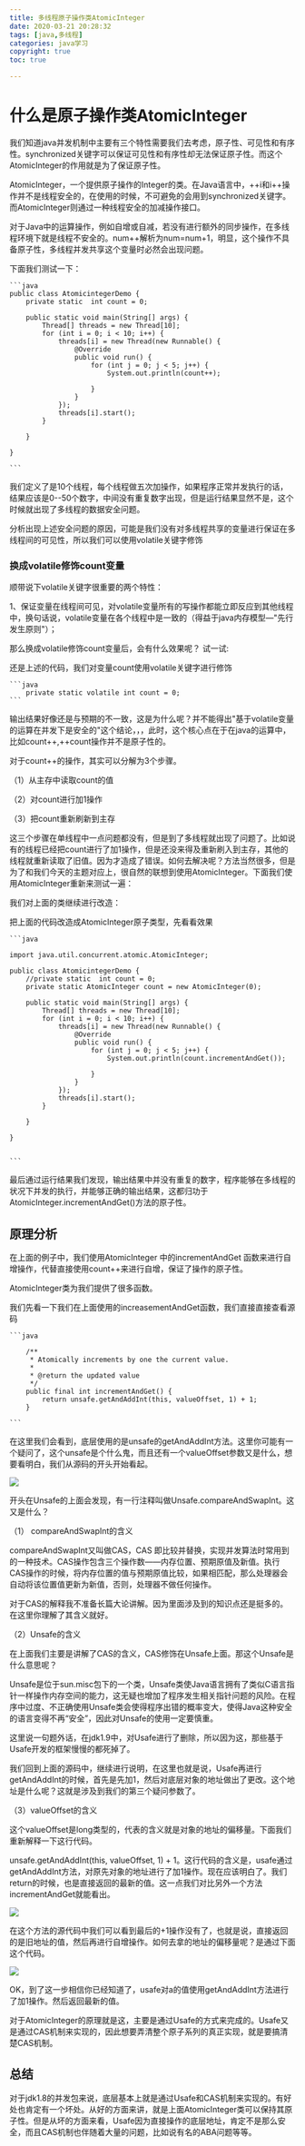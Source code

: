 ```yaml
---
title: 多线程原子操作类AtomicInteger
date: 2020-03-21 20:28:32
tags: [java,多线程]
categories: java学习
copyright: true
toc: true

---
```


# 什么是原子操作类AtomicInteger

我们知道java并发机制中主要有三个特性需要我们去考虑，原子性、可见性和有序性。synchronized关键字可以保证可见性和有序性却无法保证原子性。而这个AtomicInteger的作用就是为了保证原子性。

AtomicInteger，一个提供原子操作的Integer的类。在Java语言中，++i和i++操作并不是线程安全的，在使用的时候，不可避免的会用到synchronized关键字。而AtomicInteger则通过一种线程安全的加减操作接口。

<!-- more -->

对于Java中的运算操作，例如自增或自减，若没有进行额外的同步操作，在多线程环境下就是线程不安全的。num++解析为num=num+1，明显，这个操作不具备原子性，多线程并发共享这个变量时必然会出现问题。


下面我们测试一下：
	
	```java
	public class AtomicintegerDemo {
	    private static  int count = 0;
	
	    public static void main(String[] args) {
	        Thread[] threads = new Thread[10];
	        for (int i = 0; i < 10; i++) {
	            threads[i] = new Thread(new Runnable() {
	                @Override
	                public void run() {
	                    for (int j = 0; j < 5; j++) {
	                        System.out.println(count++);
	
	                    }
	                }
	            });
	            threads[i].start();
	        }
	
	    }
	
	}
	
	```

我们定义了是10个线程，每个线程做五次加操作，如果程序正常并发执行的话，结果应该是0--50个数字，中间没有重复数字出现，但是运行结果显然不是，这个时候就出现了多线程的数据安全问题。

分析出现上述安全问题的原因，可能是我们没有对多线程共享的变量进行保证在多线程间的可见性，所以我们可以使用volatile关键字修饰

###  换成volatile修饰count变量


顺带说下volatile关键字很重要的两个特性：

1、保证变量在线程间可见，对volatile变量所有的写操作都能立即反应到其他线程中，换句话说，volatile变量在各个线程中是一致的（得益于java内存模型—"先行发生原则"）；


那么换成volatile修饰count变量后，会有什么效果呢？ 试一试:

还是上述的代码，我们对变量count使用volatile关键字进行修饰

	```java
		private static volatile int count = 0;
	```

输出结果好像还是与预期的不一致，这是为什么呢？并不能得出"基于volatile变量的运算在并发下是安全的"这个结论，，，此时，这个核心点在于在java的运算中，比如count++,++count操作并不是原子性的。


对于count++的操作，其实可以分解为3个步骤。

（1）从主存中读取count的值

（2）对count进行加1操作

（3）把count重新刷新到主存

这三个步骤在单线程中一点问题都没有，但是到了多线程就出现了问题了。比如说有的线程已经把count进行了加1操作，但是还没来得及重新刷入到主存，其他的线程就重新读取了旧值。因为才造成了错误。如何去解决呢？方法当然很多，但是为了和我们今天的主题对应上，很自然的联想到使用AtomicInteger。下面我们使用AtomicInteger重新来测试一遍：


我们对上面的类继续进行改造：


把上面的代码改造成AtomicInteger原子类型，先看看效果

	
	```java
	
	import java.util.concurrent.atomic.AtomicInteger;
	
	public class AtomicintegerDemo {
	    //private static  int count = 0;
	    private static AtomicInteger count = new AtomicInteger(0);
	
	    public static void main(String[] args) {
	        Thread[] threads = new Thread[10];
	        for (int i = 0; i < 10; i++) {
	            threads[i] = new Thread(new Runnable() {
	                @Override
	                public void run() {
	                    for (int j = 0; j < 5; j++) {
	                        System.out.println(count.incrementAndGet());
	
	                    }
	                }
	            });
	            threads[i].start();
	        }
	
	    }
	
	}
	
	
	```

最后通过运行结果我们发现，输出结果中并没有重复的数字，程序能够在多线程的状况下并发的执行，并能够正确的输出结果，这都归功于AtomicInteger.incrementAndGet()方法的原子性。


## 原理分析


在上面的例子中，我们使用AtomicInteger 中的incrementAndGet 函数来进行自增操作，代替直接使用count++来进行自增，保证了操作的原子性。

AtomicInteger类为我们提供了很多函数。

我们先看一下我们在上面使用的increasementAndGet函数，我们直接直接查看源码

	```java
	
	    /**
	     * Atomically increments by one the current value.
	     *
	     * @return the updated value
	     */
	    public final int incrementAndGet() {
	        return unsafe.getAndAddInt(this, valueOffset, 1) + 1;
	    }
	
	```

在这里我们会看到，底层使用的是unsafe的getAndAddInt方法。这里你可能有一个疑问了，这个unsafe是个什么鬼，而且还有一个valueOffset参数又是什么，想要看明白，我们从源码的开头开始看起。

![](https://img-blog.csdnimg.cn/20200320160113766.png?x-oss-process=image/watermark,type_ZmFuZ3poZW5naGVpdGk,shadow_10,text_aHR0cHM6Ly9ibG9nLmNzZG4ubmV0L0xlbzExMjAxNzg1MTg=,size_16,color_FFFFFF,t_70)


开头在Unsafe的上面会发现，有一行注释叫做Unsafe.compareAndSwapInt。这又是什么？


（1） compareAndSwapInt的含义

compareAndSwapInt又叫做CAS，CAS 即比较并替换，实现并发算法时常用到的一种技术。CAS操作包含三个操作数——内存位置、预期原值及新值。执行CAS操作的时候，将内存位置的值与预期原值比较，如果相匹配，那么处理器会自动将该位置值更新为新值，否则，处理器不做任何操作。


对于CAS的解释我不准备长篇大论讲解。因为里面涉及到的知识点还是挺多的。在这里你理解了其含义就好。

（2）Unsafe的含义

在上面我们主要是讲解了CAS的含义，CAS修饰在Unsafe上面。那这个Unsafe是什么意思呢？

Unsafe是位于sun.misc包下的一个类，Unsafe类使Java语言拥有了类似C语言指针一样操作内存空间的能力，这无疑也增加了程序发生相关指针问题的风险。在程序中过度、不正确使用Unsafe类会使得程序出错的概率变大，使得Java这种安全的语言变得不再“安全”，因此对Unsafe的使用一定要慎重。

这里说一句题外话，在jdk1.9中，对Usafe进行了删除，所以因为这，那些基于Usafe开发的框架慢慢的都死掉了。

我们回到上面的源码中，继续进行说明，在这里也就是说，Usafe再进行getAndAddInt的时候，首先是先加1，然后对底层对象的地址做出了更改。这个地址是什么呢？这就是涉及到我们的第三个疑问参数了。

（3）valueOffset的含义

这个valueOffset是long类型的，代表的含义就是对象的地址的偏移量。下面我们重新解释一下这行代码。

unsafe.getAndAddInt(this, valueOffset, 1) + 1。这行代码的含义是，usafe通过getAndAddInt方法，对原先对象的地址进行了加1操作。现在应该明白了。我们return的时候，也是直接返回的最新的值。这一点我们对比另外一个方法incrementAndGet就能看出。

![](https://img-blog.csdnimg.cn/20200320160712960.png?x-oss-process=image/watermark,type_ZmFuZ3poZW5naGVpdGk,shadow_10,text_aHR0cHM6Ly9ibG9nLmNzZG4ubmV0L0xlbzExMjAxNzg1MTg=,size_16,color_FFFFFF,t_70)


在这个方法的源代码中我们可以看到最后的+1操作没有了，也就是说，直接返回的是旧地址的值，然后再进行自增操作。如何去拿的地址的偏移量呢？是通过下面这个代码。

![](https://img-blog.csdnimg.cn/2020032016094369.png)

OK，到了这一步相信你已经知道了，usafe对a的值使用getAndAddInt方法进行了加1操作。然后返回最新的值。


对于AtomicInteger的原理就是这，主要是通过Usafe的方式来完成的。Usafe又是通过CAS机制来实现的，因此想要弄清整个原子系列的真正实现，就是要搞清楚CAS机制。


## 总结


对于jdk1.8的并发包来说，底层基本上就是通过Usafe和CAS机制来实现的。有好处也肯定有一个坏处。从好的方面来讲，就是上面AtomicInteger类可以保持其原子性。但是从坏的方面来看，Usafe因为直接操作的底层地址，肯定不是那么安全，而且CAS机制也伴随着大量的问题，比如说有名的ABA问题等等。






